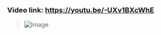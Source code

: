 ### Video link: https://youtu.be/-UXv1BXcWhE
> ![Image](https://github.com/user-attachments/assets/de7beb6b-62d7-4d83-b6d1-b1fc4b8d066d)
